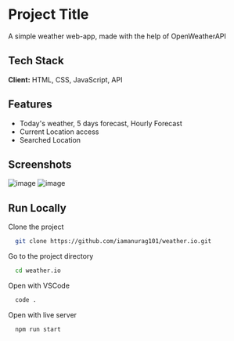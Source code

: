 
# Project Title

A simple weather web-app, made with the help of OpenWeatherAPI

## Tech Stack

**Client:** HTML, CSS, JavaScript, API

## Features

- Today's weather, 5 days forecast, Hourly Forecast
- Current Location access
- Searched Location

## Screenshots

![image](https://github.com/user-attachments/assets/e47d1605-a07e-4b06-b70b-39288622a347)
![image](https://github.com/user-attachments/assets/5958b415-f1a6-4750-be04-407476ed9299)


## Run Locally

Clone the project

```bash
  git clone https://github.com/iamanurag101/weather.io.git
```

Go to the project directory

```bash
  cd weather.io
```

Open with VSCode

```bash
  code .
```

Open with live server

```bash
  npm run start
```
